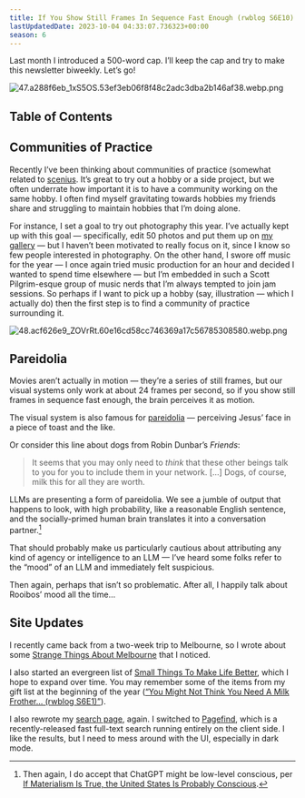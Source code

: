```yaml
---
title: If You Show Still Frames In Sequence Fast Enough (rwblog S6E10)
lastUpdatedDate: 2023-10-04 04:33:07.736323+00:00
season: 6
---
```


Last month I introduced a 500-word cap. I’ll keep the cap and try to make this newsletter biweekly. Let’s go!

![47.a288f6eb_1xS5OS.53ef3eb06f8f48c2adc3dba2b146af38.webp.png](https://buttondown.imgix.net/images/bdc420f2-9edf-4f01-b9c0-07103ff188e7.png?w=960&fit=max)

## Table of Contents

## Communities of Practice

Recently I’ve been thinking about communities of practice (somewhat related to [scenius](https://rwblickhan.org/misc/pattern-language/#scenius). It’s great to try out a hobby or a side project, but we often underrate how important it is to have a community working on the same hobby. I often find myself gravitating towards hobbies my friends share and struggling to maintain hobbies that I’m doing alone.

For instance, I set a goal to try out photography this year. I’ve actually kept up with this goal — specifically, edit 50 photos and put them up on [my gallery](https://rwblickhan.org/gallery/) — but I haven’t been motivated to really focus on it, since I know so few people interested in photography. On the other hand, I swore off music for the year — I once again tried music production for an hour and decided I wanted to spend time elsewhere — but I’m embedded in such a Scott Pilgrim-esque group of music nerds that I’m always tempted to join jam sessions. So perhaps if I want to pick up a hobby (say, illustration — which I actually do) then the first step is to find a community of practice surrounding it.

![48.acf626e9_ZOVrRt.60e16cd58cc746369a17c56785308580.webp.png](https://buttondown.imgix.net/images/a1acdfbc-9987-4227-879b-536571a74c1d.png?w=960&fit=max)

## Pareidolia

Movies aren’t actually in motion — they’re a series of still frames, but our visual systems only work at about 24 frames per second, so if you show still frames in sequence fast enough, the brain perceives it as motion.

The visual system is also famous for [pareidolia](https://en.wikipedia.org/wiki/Pareidolia) — perceiving Jesus’ face in a piece of toast and the like.

Or consider this line about dogs from Robin Dunbar’s _Friends_:

> It seems that you may only need to _think_ that these other beings talk to you for you to include them in your network. […] Dogs, of course, milk this for all they are worth.

LLMs are presenting a form of pareidolia. We see a jumble of output that happens to look, with high probability, like a reasonable English sentence, and the socially-primed human brain translates it into a conversation partner.[^1]

That should probably make us particularly cautious about attributing any kind of agency or intelligence to an LLM — I’ve heard some folks refer to the “mood” of an LLM and immediately felt suspicious.

Then again, perhaps that isn’t so problematic. After all, I happily talk about Rooibos’ mood all the time…

## Site Updates

I recently came back from a two-week trip to Melbourne, so I wrote about some [Strange Things About Melbourne](https://rwblickhan.org/essays/strange-things-about-melbourne/) that I noticed.

I also started an evergreen list of [Small Things To Make Life Better](https://rwblickhan.org/misc/small-things/), which I hope to expand over time. You may remember some of the items from my gift list at the beginning of the year ([“You Might Not Think You Need A Milk Frother… (rwblog S6E1)”](https://buttondown.email/rwblickhan/archive/you-might-not-think-you-need-a-milk-frother/)).

I also rewrote my [search page](https://rwblickhan.org/search/), again. I switched to [Pagefind](https://pagefind.app), which is a recently-released fast full-text search running entirely on the client side. I like the results, but I need to mess around with the UI, especially in dark mode.

[^1]: Then again, I do accept that ChatGPT might be low-level conscious, per [If Materialism Is True, the United States Is Probably Conscious](http://faculty.ucr.edu/~eschwitz/SchwitzAbs/USAconscious.htm).